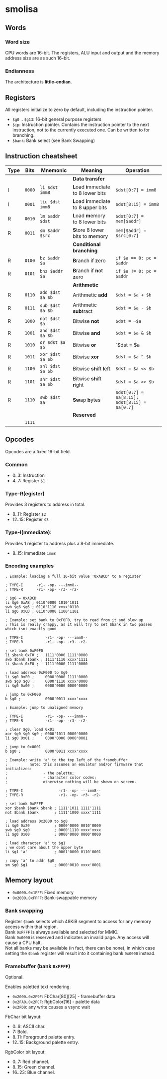# smolisa

## Words

### Word size

CPU words are 16-bit. The registers, ALU input and output and the memory address size are as such 16-bit.

### Endianness

The architecture is **little-endian**.

## Registers

All registers initialize to zero by default, including the instruction pointer.

- `$g0` .. `$g13`: 16-bit general purpose registers
- `$ip`: Instruction pointer. Contains the instruction pointer to the next instruction, not to the currently executed one. Can be written to for branching.
- `$bank`: Bank select (see Bank Swapping)

## Instruction cheatsheet

| Type | Bits   | Mnemonic              | Meaning                                        | Operation                                    |
|------|--------|-----------------------|------------------------------------------------|----------------------------------------------|
|      |        |                       | **Data transfer**                              |                                              |
| I    | `0000` | `li $dst imm8`        | **L**oad **i**mmediate to 8 lower bits         | `$dst[0:7] = imm8`                           |
| I    | `0001` | `liu $dst imm8`       | **L**oad **i**mmediate to 8 **u**pper bits     | `$dst[8:15] = imm8`                          |
| R    | `0010` | `lm $addr $dst`       | **L**oad **m**emory to 8 lower bits            | `$dst[0:7] = mem[$addr]`                     |
| R    | `0011` | `sm $addr $src`       | **S**tore 8 lower bits to **m**emory           | `mem[$addr] = $src[0:7]`                     |
|      |        |                       | **Conditional branching**                      |                                              |
| R    | `0100` | `bz $addr $a`         | **B**ranch if **z**ero                         | `if $a == 0: pc = $addr`                     |
| R    | `0101` | `bnz $addr $a`        | **B**ranch if **n**ot **z**ero                 | `if $a != 0: pc = $addr`                     |
|      |        |                       | **Arithmetic**                                 |                                              |
| R    | `0110` | `add $dst $a $b`      | Arithmetic **add**                             | `$dst = $a + $b`                             |
| R    | `0111` | `sub $dst $a $b`      | Arithmetic **sub**tract                        | `$dst = $a - $b`                             |
| R    | `1000` | `not $dst $a`         | Bitwise **not**                                | `$dst = ~$a`                                 |
| R    | `1001` | `and $dst $a $b`      | Bitwise **and**                                | `$dst = $a & $b`                             |
| R    | `1010` | `or $dst $a $b`       | Bitwise **or**                                 | `$dst = $a | $b`                             |
| R    | `1011` | `xor $dst $a $b`      | Bitwise **xor**                                | `$dst = $a ^ $b`                             |
| R    | `1100` | `shl $dst $a $b`      | Bitwise **sh**ift **l**eft                     | `$dst = $a << $b`                            |
| R    | `1101` | `shr $dst $a $b`      | Bitwise **sh**ift **r**ight                    | `$dst = $a >> $b`                            |
| R    | `1110` | `swb $dst $a`         | **Sw**ap **b**ytes                             | `$dst[0:7] = $a[8:15]; $dst[8:15] = $a[0:7]` |
|      |        |                       | **Reserved**                                   |                                              |
|      | `1111` |                       |                                                |                                              |

## Opcodes

Opcodes are a fixed 16-bit field.

### Common

- 0..3: Instruction
- 4..7: Register `$1`

### Type-R(egister)

Provides 3 registers to address in total.

- 8..11: Register `$2`
- 12..15: Register `$3`

### Type-I(mmediate):

Provides 1 register to address plus a 8-bit immediate.

- 8..15: Immediate `imm8`

### Encoding examples

```
; Example: loading a full 16-bit value '0xABCD' to a register

; TYPE-I      -r1- -op- ---imm8--
; TYPE-R      -r1- -op- -r3- -r2-

; $g6 = 0xABCD
li $g6 0xAB ; 0110'0000 1010'1011
swb $g6 $g6 ; 0110'1110 xxxx'0110
li $g6 0xCD ; 0110'0000 1100'1101
```

```
; Example: set bank to 0xF0F0, try to read from it and blow up
; This is really crappy, as it will try to set $bank in two passes which isnt exactly good

; TYPE-I          -r1- -op- ---imm8--
; TYPE-R          -r1- -op- -r3- -r2-

; set bank 0xF0F0
li $bank 0xF0 ;   1111'0000 1111'0000
swb $bank $bank ; 1111'1110 xxxx'1111
li $bank 0xF0 ;   1111'0000 1111'0000

; load address 0xF000 to $g0
li $g0 0xF0 ;     0000'0000 1111'0000
swb $g0 $g0 ;     0000'1110 xxxx'0000
li $g0 0x00 ;     0000'0000 0000'0000

; jump to 0xF000
b $g0 ;           0000'0011 xxxx'xxxx
```

```
; Example: jump to unaligned memory

; TYPE-I          -r1- -op- ---imm8--
; TYPE-R          -r1- -op- -r3- -r2-

; clear $g0, load 0x01
xor $g0 $g0 $g0 ; 0000'1011 0000'0000
li $g0 0x01 ;     0000'0000 0000'0001

; jump to 0x0001
b $g0 ;           0000'0011 xxxx'xxxx
```

```
; Example: write 'a' to the top left of the framebuffer
;          note: this assumes an emulator and/or firmware that initializes:
;                - the palette;
;                - character color codes;
;                otherwise nothing will be shown on screen.

; TYPE-I                -r1- -op- ---imm8--
; TYPE-R                -r1- -op- -r3- -r2-

; set bank 0xFFFF
xor $bank $bank $bank ; 1111'1011 1111'1111
not $bank $bank       ; 1111'1000 xxxx'1111

; load address 0x2000 to $g0
li $g0 0x20           ; 0000'0000 0010'0000
swb $g0 $g0           ; 0000'1110 xxxx'xxxx
li $g0 0x00           ; 0000'0000 0000'0000

; load character 'a' to $g1
; we dont care about the upper byte
li $g1 'a'            ; 0001'0000 0110'0001

; copy 'a' to addr $g0
sm $g0 $g1            ; 0000'0010 xxxx'0001
```

## Memory layout

- `0x0000`..`0x1FFF`: Fixed memory
- `0x2000`..`0xFFFF`: Bank-swappable memory

### Bank swapping

Register `$bank` selects which 48KiB segment to access for any memory access within that region.  
Bank `0xFFFF` is always available and selected for MMIO.  
Bank `0x0000` is reserved and indicates an invalid page. Any access will cause a CPU halt.  
Not all banks may be available (in fact, there can be none), in which case setting the `$bank` register will result into it containing bank `0x0000` instead.

### Framebuffer (bank `0xFFFF`)

Optional.

Enables paletted text rendering.

- `0x2000`..`0x2F9F`: FbChar[80][25] - framebuffer data
- `0x2FA0`..`0x2FCF`: RgbColor[16] - palette data
- `0x2FD0`: any write causes a vsync wait

FbChar bit layout:
- 0..6: ASCII char.
- 7: Bold.
- 8..11: Foreground palette entry.
- 12..15: Background palette entry.

RgbColor bit layout:
- 0..7: Red channel.
- 8..15: Green channel.
- 16..23: Blue channel.